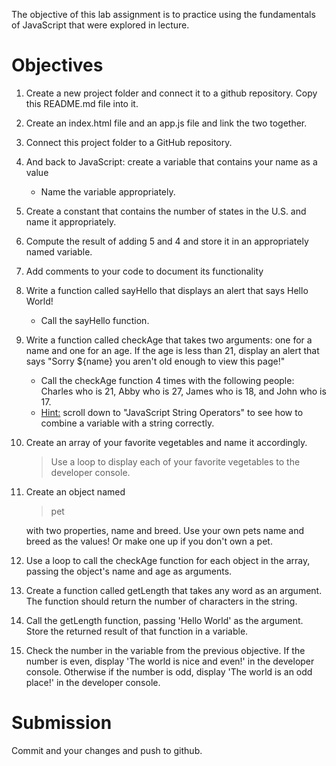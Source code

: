 The objective of this lab assignment is to practice using the fundamentals of JavaScript that were explored in lecture.

# Objectives

1. Create a new project folder and connect it to a github repository. Copy this README.md file into it.
2. Create an index.html file and an app.js file and link the two together.
3. Connect this project folder to a GitHub repository.
4. And back to JavaScript: create a variable that contains your name as a value

   - Name the variable appropriately.

5. Create a constant that contains the number of states in the U.S. and name it appropriately.
6. Compute the result of adding 5 and 4 and store it in an appropriately named variable.
7. Add comments to your code to document its functionality
8. Write a function called sayHello that displays an alert that says Hello World!

   - Call the sayHello function.

9. Write a function called checkAge that takes two arguments: one for a name and one for an age. If the age is less than 21, display an alert that says "Sorry ${name} you aren't old enough to view this page!"

   - Call the checkAge function 4 times with the following people: Charles who is 21, Abby who is 27, James who is 18, and John who is 17.
   - [Hint:](https://www.w3schools.com/js/js_operators.asp) scroll down to "JavaScript String Operators" to see how to combine a variable with a string correctly.

10. Create an array of your favorite vegetables and name it accordingly.
    > Use a loop to display each of your favorite vegetables to the developer console.
11. Create an object named <blockquote>pet</blockquote> with two properties, name and breed. Use your own pets name and breed as the values! Or make one up if you don't own a pet.
12. Use a loop to call the checkAge function for each object in the array, passing the object's name and age as arguments.
13. Create a function called getLength that takes any word as an argument. The function should return the number of characters in the string.
14. Call the getLength function, passing 'Hello World' as the argument. Store the returned result of that function in a variable.
15. Check the number in the variable from the previous objective. If the number is even, display 'The world is nice and even!' in the developer console. Otherwise if the number is odd, display 'The world is an odd place!' in the developer console.

# Submission

Commit and your changes and push to github.

